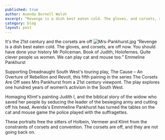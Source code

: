 ```yaml
---
published: true
author: Avenda Burnell Walsh
excerpt: “Revenge is a dish best eaten cold. The gloves, and corsets, are off now. You should have done your history Mr Policeman." 
category: blog
layout: post
---
```

It's the 21st century and the corsets are off
![Mrs-Pankhurst.jpg]({{site.baseurl}}/img/Mrs-Pankhurst.jpg)
“Revenge is a dish best eaten cold. The gloves, and corsets, are off now. You should have done your history Mr Policeman. Book of Judith, Holofernes. Quite clever people us women. We can play cat and mouse too.” Emmeline Pankhurst

Supporting Dreadnaught South West's touring play, The Cause – An Overture of Rebellion and Revolt, this fifth paining in the series The Corsets Are Off sees Mrs Pankhurst from a 21st century viewpont. The play explores one hundred years of women’s activism in the South West.

Homaging Klimt's painting Judith I, and the biblical story of the widow who saved her people by seducing the leader of the besieging army and cutting off his head, Avenda's Emmmeline Pankhurst has turned the tables on the cat and mouse game the police played with the suffragettes.

These portraits free the sitters of Holbein, Vermeer and Klimt from the constraints of corsets and convention. The corsets are off, and they are not going back on. 
